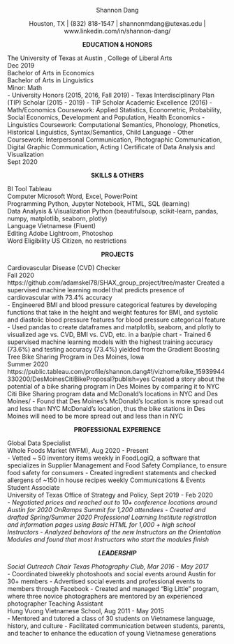 
<p align="center"> 
    Shannon Dang 
</p>
<p align="center">
Houston, TX  |  (832) 818-1547 |  shannonmdang@utexas.edu  |  www.linkedin.com/in/shannon-dang/ 
</p>

<p align="center"> 
    <strong>EDUCATION & HONORS</strong>
</p>
The University of Texas at Austin , College of Liberal Arts <br>
Dec 2019 <br>
Bachelor of Arts in Economics <br>
Bachelor of Arts in Linguistics <br>
Minor: Math <br>
- University Honors (2015, 2016, Fall 2019)
- Texas Interdisciplinary Plan (TIP) Scholar (2015 - 2019)
- TIP Scholar Academic Excellence (2016)
-  Math/Economics Coursework: Applied Statistics, Econometric, Probability, Social Economics, Development and Population, Health Economics
-  Linguistics Coursework: Computational Semantics, Phonology, Phonetics, Historical Linguistics, Syntax/Semantics, Child Language
-  Other Coursework: Interpersonal Communication, Photographic Communication, Digital Graphic Communication, Acting I
Certificate of Data Analysis and Visualization<br>
Sept 2020<br>

<p align="center"> 
    <strong>SKILLS & OTHERS</strong>
</p>
BI Tool Tableau<br>
Computer Microsoft Word, Excel, PowerPoint<br>
Programming Python, Jupyter Notebook, HTML, SQL (learning)<br>
Data Analysis & Visualization Python (beautifulsoup, scikit-learn, pandas, numpy, matplotlib, seaborn, plotly)<br>
Language Vietnamese (Fluent)<br>
Editing Adobe Lightroom, Photoshop<br>
Word Eligibility US Citizen, no restrictions<br>

<p align="center"> 
    <strong>PROJECTS</strong>
</p>
Cardiovascular Disease (CVD) Checker <br>
Fall 2020 <br>
https://github.com/adamskel78/SHAX_group_project/tree/master
Created a supervised machine learning model that predicts presence of cardiovascular with 73.4% accuracy<br>
- Engineered BMI and blood pressure categorical features by developing functions that take in the height and weight features for
BMI, and systolic and diastolic blood pressure features for blood pressure categorical feature
- Used pandas to create dataframes and matplotlib, seaborn, and plotly to visualized age vs. CVD, BMI vs. CVD, etc. in a bar/pie
chart
- Trained 6 supervised machine learning models with the highest training accuracy (73.6%) and testing accuracy (73.4%) yielded
from the Gradient Boosting Tree
Bike Sharing Program in Des Moines, Iowa <br>
Summer 2020<br>
https://public.tableau.com/profile/shannon.dang#!/vizhome/bike_15939944330200/DesMoinesCitiBikeProposal?publish=yes
Created a story about the potential of a bike sharing program in Des Moines by comparing it to NYC Citi Bike Sharing program data and
McDonaldʼs locations in NYC and Des Moines/
- Found that Des Moinesʼs McDonaldʼs location is more spread out and less than NYC McDonaldʼs location, thus the bike stations
in Des Moines will need to be more spread out and less than in NYC

<p align="center"> 
    <strong>PROFESSIONAL EXPERIENCE</strong>
</p>
Global Data Specialist <br>
Whole Foods Market (WFM), Aug 2020 - Present</i><br> 
- Vetted ~ 50 inventory items weekly in FoodLogiQ, a software that specializes in Supplier Management and Food Safety Compliance, to ensure
food safety for consumers
- Created ingredient statements and checked allergens of ~150 in house recipes weekly
Communications & Events Student Associate <br>
University of Texas Office of Strategy and Policy, Sept 2019 - Feb 2020 <br> <i>
- Negotiated prices and reached out to 10+ conference locations around Austin for 2020 OnRamps Summit for 1,200 attendees
- Created and drafted Spring/Summer 2020 Professional Learning Institute registration and information pages using Basic HTML for 1,000 + high
school Instructors
- Analyzed behaviors of the new Instructors on the Orientation Modules and found that most Instructors who start the modules finish

<p align="center"> 
    <strong>LEADERSHIP</strong>
</p>
Social Outreach Chair
Texas Photography Club, Mar 2016 - May 2017</i><br>
- Coordinated biweekly photoshoots and social events around Austin for 30+ members
- Advertised social events and professional events to members through Facebook
- Created and managed “Big Little” program, where three novice photographers are mentored by an experienced photographer
Teaching Assistant <br>
Hung Vuong Vietnamese School, Aug 2011 - May 2015</i><br>
- Mentored and tutored a class of 30 students on Vietnamese language, history, and culture
- Facilitated communication between students, parents, and teacher to enhance the education of young Vietnamese generations
